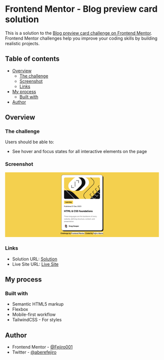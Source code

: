 # Frontend Mentor - Blog preview card solution

This is a solution to the [Blog preview card challenge on Frontend Mentor](https://www.frontendmentor.io/challenges/blog-preview-card-ckPaj01IcS). Frontend Mentor challenges help you improve your coding skills by building realistic projects.

## Table of contents

- [Overview](#overview)
  - [The challenge](#the-challenge)
  - [Screenshot](#screenshot)
  - [Links](#links)
- [My process](#my-process)
  - [Built with](#built-with)
- [Author](#author)

## Overview

### The challenge

Users should be able to:

- See hover and focus states for all interactive elements on the page

### Screenshot

![](./design/screenshot.png)

### Links

- Solution URL: [Solution]()
- Live Site URL: [Live Site](https://fejiro001.github.io/blog-preview-card-main/)

## My process

### Built with

- Semantic HTML5 markup
- Flexbox
- Mobile-first workflow
- TailwindCSS - For styles

## Author

- Frontend Mentor - [@Fejiro001](https://www.frontendmentor.io/profile/Fejiro001)
- Twitter - [@aberefejiro](https://www.twitter.com/aberefejiro)

